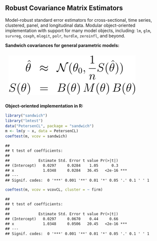 
<!-- README.md is generated from README.Rmd. Please edit that file and run rmarkdown::render("README.Rmd") -->

## Robust Covariance Matrix Estimators

Model-robust standard error estimators for cross-sectional, time series,
clustered, panel, and longitudinal data. Modular object-oriented
implementation with support for many model objects, including: `lm`,
`glm`, `survreg`, `coxph`, `mlogit`, `polr`, `hurdle`, `zeroinfl`, and
beyond.

**Sandwich covariances for general parametric models:**

<img alt="Central limit theorem and sandwich estimator" src="man/figures/README-sandwich.svg" style="border:10px solid transparent">

**Object-oriented implementation in R:**

``` r
library("sandwich")
library("lmtest")
data("PetersenCL", package = "sandwich")
m <- lm(y ~ x, data = PetersenCL)
coeftest(m, vcov = sandwich)
```

    ## 
    ## t test of coefficients:
    ## 
    ##             Estimate Std. Error t value Pr(>|t|)    
    ## (Intercept)   0.0297     0.0284    1.05      0.3    
    ## x             1.0348     0.0284   36.45   <2e-16 ***
    ## ---
    ## Signif. codes:  0 '***' 0.001 '**' 0.01 '*' 0.05 '.' 0.1 ' ' 1

``` r
coeftest(m, vcov = vcovCL, cluster = ~ firm)
```

    ## 
    ## t test of coefficients:
    ## 
    ##             Estimate Std. Error t value Pr(>|t|)    
    ## (Intercept)   0.0297     0.0670    0.44     0.66    
    ## x             1.0348     0.0506   20.45   <2e-16 ***
    ## ---
    ## Signif. codes:  0 '***' 0.001 '**' 0.01 '*' 0.05 '.' 0.1 ' ' 1
